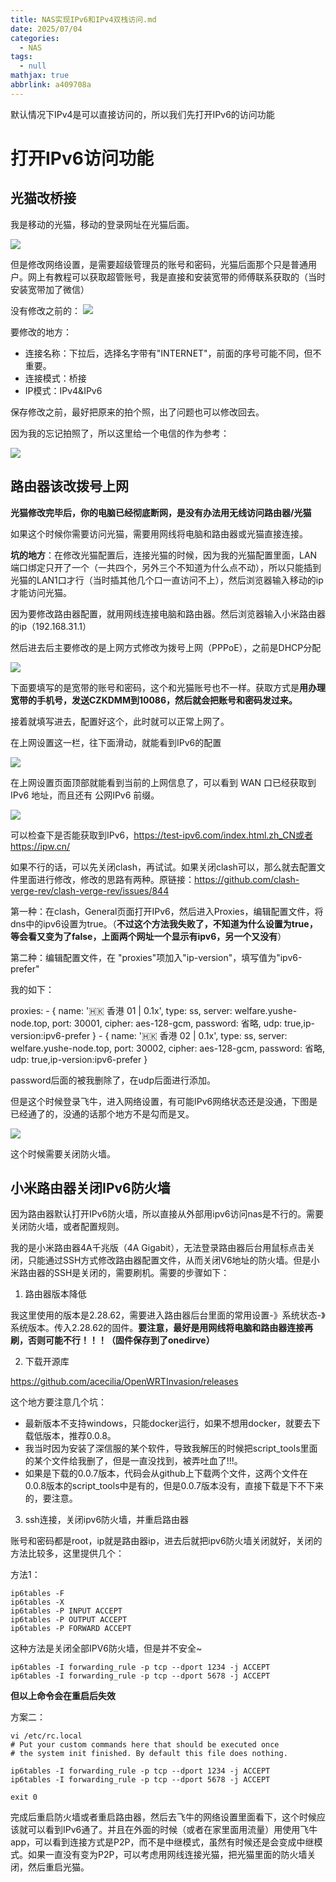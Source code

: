 ```yaml
---
title: NAS实现IPv6和IPv4双栈访问.md
date: 2025/07/04
categories:
  - NAS
tags:
  - null
mathjax: true
abbrlink: a409708a
---
```


默认情况下IPv4是可以直接访问的，所以我们先打开IPv6的访问功能

# 打开IPv6访问功能

## 光猫改桥接

我是移动的光猫，移动的登录网址在光猫后面。

![](https://cdn.jsdelivr.net/gh/gaofeng-lin/picture_bed/img1/%E5%BE%AE%E4%BF%A1%E5%9B%BE%E7%89%87_20250704095435.jpg)


但是修改网络设置，是需要超级管理员的账号和密码，光猫后面那个只是普通用户。网上有教程可以获取超管账号，我是直接和安装宽带的师傅联系获取的（当时安装宽带加了微信）

没有修改之前的：
![](https://cdn.jsdelivr.net/gh/gaofeng-lin/picture_bed/img1/%E5%BE%AE%E4%BF%A1%E5%9B%BE%E7%89%87_20250704095440.jpg)

要修改的地方：
- 连接名称：下拉后，选择名字带有"INTERNET"，前面的序号可能不同，但不重要。
- 连接模式：桥接
- IP模式：IPv4&IPv6

保存修改之前，最好把原来的拍个照，出了问题也可以修改回去。

因为我的忘记拍照了，所以这里给一个电信的作为参考：

![](https://cdn.jsdelivr.net/gh/gaofeng-lin/picture_bed/img1/102630z92r5gkappao8p21.webp)


## 路由器该改拨号上网

**光猫修改完毕后，你的电脑已经彻底断网，是没有办法用无线访问路由器/光猫**


如果这个时候你需要访问光猫，需要用网线将电脑和路由器或光猫直接连接。

**坑的地方**：在修改光猫配置后，连接光猫的时候，因为我的光猫配置里面，LAN端口绑定只开了一个（一共四个，另外三个不知道为什么点不动），所以只能插到光猫的LAN1口才行（当时插其他几个口一直访问不上），然后浏览器输入移动的ip才能访问光猫。

因为要修改路由器配置，就用网线连接电脑和路由器。然后浏览器输入小米路由器的ip（192.168.31.1）

然后进去后主要修改的是上网方式修改为拨号上网（PPPoE），之前是DHCP分配

![](https://cdn.jsdelivr.net/gh/gaofeng-lin/picture_bed/img1/102630lcs2cqxkchjwkhmq.webp)

下面要填写的是宽带的账号和密码，这个和光猫账号也不一样。获取方式是**用办理宽带的手机号，发送CZKDMM到10086，然后就会把账号和密码发过来。**

接着就填写进去，配置好这个，此时就可以正常上网了。

在上网设置这一栏，往下面滑动，就能看到IPv6的配置

![](https://cdn.jsdelivr.net/gh/gaofeng-lin/picture_bed/img1/102630gs01k1f14stn41ii.webp)

在上网设置页面顶部就能看到当前的上网信息了，可以看到 WAN 口已经获取到 IPv6 地址，而且还有 公网IPv6 前缀。

![](https://cdn.jsdelivr.net/gh/gaofeng-lin/picture_bed/img1/102630ku660g5mm01hs0m6.webp)


可以检查下是否能获取到IPv6，https://test-ipv6.com/index.html.zh_CN或者https://ipw.cn/

如果不行的话，可以先关闭clash，再试试。如果关闭clash可以，那么就去配置文件里面进行修改，修改的思路有两种。原链接：https://github.com/clash-verge-rev/clash-verge-rev/issues/844

第一种：在clash，General页面打开IPv6，然后进入Proxies，编辑配置文件，将dns中的ipv6设置为true。（**不过这个方法我失败了，不知道为什么设置为true，等会看又变为了false，上面两个网址一个显示有ipv6，另一个又没有**）

第二种：编辑配置文件，在 "proxies"项加入"ip-version"，填写值为"ipv6-prefer"

我的如下：

proxies:
    - { name: '🇭🇰 香港 01 | 0.1x', type: ss, server: welfare.yushe-node.top, port: 30001, cipher: aes-128-gcm, password: 省略, udp: true,ip-version:ipv6-prefer  }
    - { name: '🇭🇰 香港 02 | 0.1x', type: ss, server: welfare.yushe-node.top, port: 30002, cipher: aes-128-gcm, password: 省略, udp: true,ip-version:ipv6-prefer }

password后面的被我删除了，在udp后面进行添加。

但是这个时候登录飞牛，进入网络设置，有可能IPv6网络状态还是没通，下图是已经通了的，没通的话那个地方不是勾而是叉。

![](https://cdn.jsdelivr.net/gh/gaofeng-lin/picture_bed/img1/Snipaste_2025-07-04_10-38-40.png)

这个时候需要关闭防火墙。

## 小米路由器关闭IPv6防火墙

因为路由器默认打开IPv6防火墙，所以直接从外部用ipv6访问nas是不行的。需要关闭防火墙，或者配置规则。

我的是小米路由器4A千兆版（4A Gigabit），无法登录路由器后台用鼠标点击关闭，只能通过SSH方式修改路由器配置文件，从而关闭V6地址的防火墙。但是小米路由器的SSH是关闭的，需要刷机。需要的步骤如下：

1. 路由器版本降低

我这里使用的版本是2.28.62，需要进入路由器后台里面的常用设置-》系统状态-》系统版本。传入2.28.62的固件。**要注意，最好是用网线将电脑和路由器连接再刷，否则可能不行！！！（固件保存到了onedirve）**


2. 下载开源库


https://github.com/acecilia/OpenWRTInvasion/releases

这个地方要注意几个坑：
- 最新版本不支持windows，只能docker运行，如果不想用docker，就要去下载低版本，推荐0.0.8。
- 我当时因为安装了深信服的某个软件，导致我解压的时候把script_tools里面的某个文件给我删了，但是一直没找到，被弄吐血了!!!。
- 如果是下载的0.0.7版本，代码会从github上下载两个文件，这两个文件在0.0.8版本的script_tools中是有的，但是0.0.7版本没有，直接下载是下不下来的，要注意。

3. ssh连接，关闭ipv6防火墙，并重启路由器

账号和密码都是root，ip就是路由器ip，进去后就把ipv6防火墙关闭就好，关闭的方法比较多，这里提供几个：

方法1：

```
ip6tables -F
ip6tables -X
ip6tables -P INPUT ACCEPT
ip6tables -P OUTPUT ACCEPT
ip6tables -P FORWARD ACCEPT
```
这种方法是关闭全部IPV6防火墙，但是并不安全~

```
ip6tables -I forwarding_rule -p tcp --dport 1234 -j ACCEPT
ip6tables -I forwarding_rule -p tcp --dport 5678 -j ACCEPT
```

**但以上命令会在重启后失效**

方案二：

```
vi /etc/rc.local
# Put your custom commands here that should be executed once
# the system init finished. By default this file does nothing.

ip6tables -I forwarding_rule -p tcp --dport 1234 -j ACCEPT
ip6tables -I forwarding_rule -p tcp --dport 5678 -j ACCEPT

exit 0
```

完成后重启防火墙或者重启路由器，然后去飞牛的网络设置里面看下，这个时候应该就可以看到IPv6通了。并且在外面的时候（或者在家里面用流量）用使用飞牛app，可以看到连接方式是P2P，而不是中继模式，虽然有时候还是会变成中继模式。如果一直没有变为P2P，可以考虑用网线连接光猫，把光猫里面的防火墙关闭，然后重启光猫。








